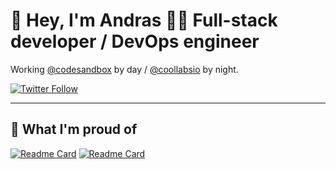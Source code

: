 # 👋 Hey, I'm Andras 👨‍💻 Full-stack developer / DevOps engineer

Working [@codesandbox](https://codesandbox.io) by day / [@coollabsio](https://coollabs.io) by night.

[![Twitter Follow](https://img.shields.io/twitter/follow/andrasbacsai?color=blue&label=Follow%20my%20journey%20on%20Twitter&style=for-the-badge)](https://twitter.com/andrasbacsai)

--- 

## 🎉 What I'm proud of

[![Readme Card](https://github-readme-stats.vercel.app/api/pin/?username=coollabsio&repo=coolify&show_owner=true)](https://github.com/coollabsio/coolify) 
[![Readme Card](https://github-readme-stats.vercel.app/api/pin/?username=coollabsio&repo=fonts&show_owner=true)](https://github.com/coollabsio/fonts)


<!--
**andrasbacsai/andrasbacsai** is a ✨ _special_ ✨ repository because its `README.md` (this file) appears on your GitHub profile.

Here are some ideas to get you started:

- 🔭 I’m currently working on ...
- 🌱 I’m currently learning ...
- 👯 I’m looking to collaborate on ...
- 🤔 I’m looking for help with ...
- 💬 Ask me about ...
- 📫 How to reach me: ...
- 😄 Pronouns: ...
- ⚡ Fun fact: ...
-->
